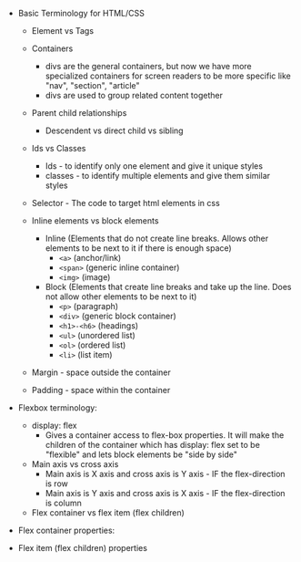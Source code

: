 - Basic Terminology for HTML/CSS
  - Element vs Tags
  - Containers
    - divs are the general containers, but now we have more specialized containers for screen readers to be more specific like "nav", "section", "article"
    - divs are used to group related content together
  - Parent child relationships
    - Descendent vs direct child vs sibling
  - Ids vs Classes
    - Ids - to identify only one element and give it unique styles
    - classes - to identify multiple elements and give them similar styles
   - Selector - The code to target html elements in css 
  - Inline elements vs block elements
    - Inline (Elements that do not create line breaks. Allows other elements to be next to it if there is enough space)
      - `<a>` (anchor/link)
      - `<span>` (generic inline container)
      - `<img>` (image)
    - Block (Elements that create line breaks and take up the line. Does not allow other elements to be next to it)
      - `<p>` (paragraph)
      - `<div>` (generic block container)
      - `<h1>-<h6>` (headings)
      - `<ul>` (unordered list)
      - `<ol>` (ordered list)
      - `<li>` (list item)
 
  - Margin - space outside the container
  - Padding - space within the container

- Flexbox terminology:
  - display: flex
    - Gives a container access to flex-box properties. It will make the children of the container which has  display: flex set to be "flexible" and lets block elements be "side by side"
  - Main axis vs cross axis
    - Main axis is X axis and cross axis is Y axis -  IF the flex-direction is row
    - Main axis is Y axis and cross axis is X axis -  IF the flex-direction is column
  - Flex container vs flex item (flex children)

- Flex container properties:
- Flex item (flex children) properties
